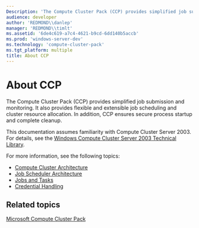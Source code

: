 ```yaml
---
Description: 'The Compute Cluster Pack (CCP) provides simplified job submission and monitoring. It also provides flexible and extensible job scheduling and cluster resource allocation. In addition, CCP ensures secure process startup and complete cleanup.'
audience: developer
author: 'REDMOND\\danlep'
manager: 'REDMOND\\timlt'
ms.assetid: '6de4c619-a7c4-4621-b9cd-6dd140b5accb'
ms.prod: 'windows-server-dev'
ms.technology: 'compute-cluster-pack'
ms.tgt_platform: multiple
title: About CCP
---
```


# About CCP

The Compute Cluster Pack (CCP) provides simplified job submission and monitoring. It also provides flexible and extensible job scheduling and cluster resource allocation. In addition, CCP ensures secure process startup and complete cleanup.

This documentation assumes familiarity with Compute Cluster Server 2003. For details, see the [Windows Compute Cluster Server 2003 Technical Library](http://go.microsoft.com/fwlink/p/?linkid=64128).

For more information, see the following topics:

-   [Compute Cluster Architecture](compute-cluster-architecture.md)
-   [Job Scheduler Architecture](job-scheduler-architecture.md)
-   [Jobs and Tasks](jobs-and-tasks.md)
-   [Credential Handling](credential-handling.md)

## Related topics

<dl> <dt>

[Microsoft Compute Cluster Pack](microsoft-compute-cluster-pack-portal.md)
</dt> </dl>

 

 



